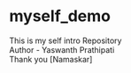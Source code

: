 # myself_demo
This is my self intro Repository
<br>
Author - Yaswanth Prathipati
<br>
Thank you [Namaskar]
